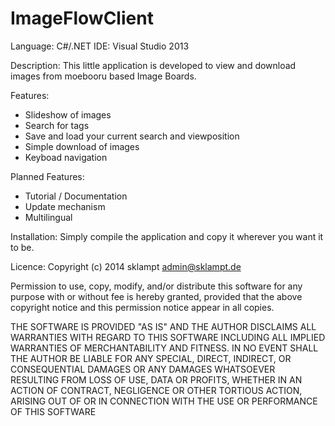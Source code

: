 ImageFlowClient
===================
Language: C#/.NET
IDE: Visual Studio 2013

Description:
This little application is developed to view and download images from moebooru based Image Boards.

Features:
- Slideshow of images
- Search for tags
- Save and load your current search and viewposition
- Simple download of images
- Keyboad navigation

Planned Features:
- Tutorial / Documentation
- Update mechanism
- Multilingual

Installation:
Simply compile the application and copy it wherever you want it to be.

Licence:
Copyright (c) 2014 sklampt <admin@sklampt.de>

Permission to use, copy, modify, and/or distribute this software for any
purpose with or without fee is hereby granted, provided that the above
copyright notice and this permission notice appear in all copies.

THE SOFTWARE IS PROVIDED "AS IS" AND THE AUTHOR DISCLAIMS ALL WARRANTIES
WITH REGARD TO THIS SOFTWARE INCLUDING ALL IMPLIED WARRANTIES OF
MERCHANTABILITY AND FITNESS. IN NO EVENT SHALL THE AUTHOR BE LIABLE FOR
ANY SPECIAL, DIRECT, INDIRECT, OR CONSEQUENTIAL DAMAGES OR ANY DAMAGES
WHATSOEVER RESULTING FROM LOSS OF USE, DATA OR PROFITS, WHETHER IN AN
ACTION OF CONTRACT, NEGLIGENCE OR OTHER TORTIOUS ACTION, ARISING OUT OF
OR IN CONNECTION WITH THE USE OR PERFORMANCE OF THIS SOFTWARE

